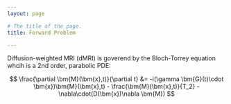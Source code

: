 ```yaml
---
layout: page

# The title of the page.
title: Forward Problem

---
```


Diffusion-weighted MRI (dMRI) is goverend by the Bloch-Torrey equation whcih is a 2nd order, parabolic PDE: 

$$
\frac{\partial \bm{M}(\bm{x},t)}{\partial t} &= 
-i(\gamma \bm{G}(t)\cdot \bm{x})\bm{M}(\bm{x},t) - \frac{\bm{M}(\bm{x},t)}{T_2} - \nabla\cdot(D(\bm{x})\nabla \bm{M})
$$
